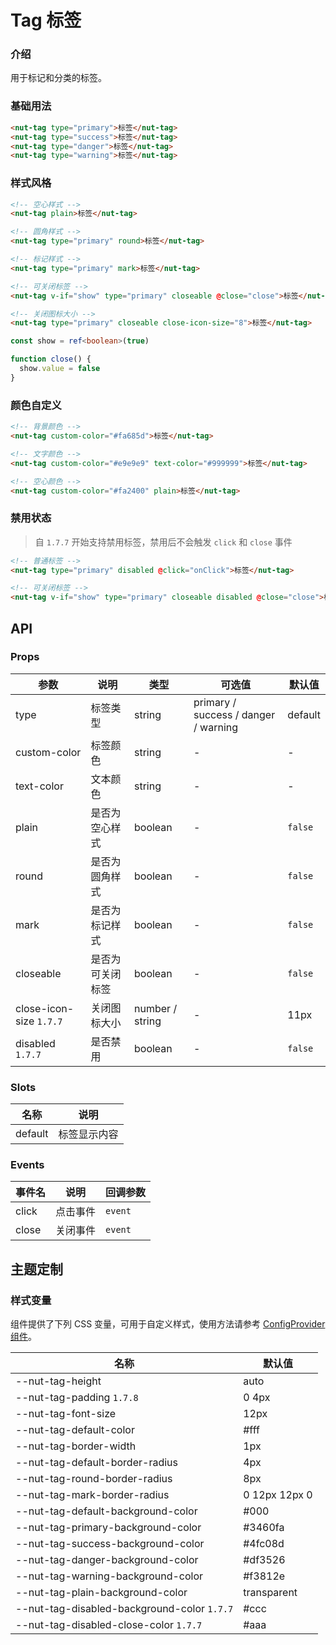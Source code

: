 # Tag 标签

### 介绍

用于标记和分类的标签。

### 基础用法

```html
<nut-tag type="primary">标签</nut-tag>
<nut-tag type="success">标签</nut-tag>
<nut-tag type="danger">标签</nut-tag>
<nut-tag type="warning">标签</nut-tag>
```

### 样式风格

```html
<!-- 空心样式 -->
<nut-tag plain>标签</nut-tag>

<!-- 圆角样式 -->
<nut-tag type="primary" round>标签</nut-tag>

<!-- 标记样式 -->
<nut-tag type="primary" mark>标签</nut-tag>

<!-- 可关闭标签 -->
<nut-tag v-if="show" type="primary" closeable @close="close">标签</nut-tag>

<!-- 关闭图标大小 -->
<nut-tag type="primary" closeable close-icon-size="8">标签</nut-tag>
```

```typescript
const show = ref<boolean>(true)

function close() {
  show.value = false
}
```

### 颜色自定义

```html
<!-- 背景颜色 -->
<nut-tag custom-color="#fa685d">标签</nut-tag>

<!-- 文字颜色 -->
<nut-tag custom-color="#e9e9e9" text-color="#999999">标签</nut-tag>

<!-- 空心颜色 -->
<nut-tag custom-color="#fa2400" plain>标签</nut-tag>
```

### 禁用状态

> 自 `1.7.7` 开始支持禁用标签，禁用后不会触发 `click` 和 `close` 事件

```html
<!-- 普通标签 -->
<nut-tag type="primary" disabled @click="onClick">标签</nut-tag>

<!-- 可关闭标签 -->
<nut-tag v-if="show" type="primary" closeable disabled @close="close">标签</nut-tag>
```

## API

### Props

| 参数                    | 说明             | 类型            | 可选值                                           | 默认值  |
|-------------------------|----------------|-----------------|--------------------------------------------------|---------|
| type                    | 标签类型         | string          | primary / success / danger / warning | default |
| custom-color            | 标签颜色         | string          | -                                                | -       |
| text-color              | 文本颜色         | string          | -                                                | -       |
| plain                   | 是否为空心样式   | boolean         | -                                                | `false` |
| round                   | 是否为圆角样式   | boolean         | -                                                | `false` |
| mark                    | 是否为标记样式   | boolean         | -                                                | `false` |
| closeable               | 是否为可关闭标签 | boolean         | -                                                | `false` |
| close-icon-size `1.7.7` | 关闭图标大小     | number / string | -                                                | 11px    |
| disabled `1.7.7`        | 是否禁用         | boolean         | -                                                | `false` |

### Slots

| 名称    | 说明         |
|---------|------------|
| default | 标签显示内容 |

### Events

| 事件名 | 说明     | 回调参数 |
|--------|--------|----------|
| click  | 点击事件 | `event`  |
| close  | 关闭事件 | `event`  |

## 主题定制

### 样式变量

组件提供了下列 CSS 变量，可用于自定义样式，使用方法请参考 [ConfigProvider 组件](/components/basic/configprovider)。

| 名称                                        | 默认值        |
|---------------------------------------------|---------------|
| --nut-tag-height                            | auto          |
| --nut-tag-padding `1.7.8`                   | 0 4px         |
| --nut-tag-font-size                         | 12px          |
| --nut-tag-default-color                     | #fff          |
| --nut-tag-border-width                      | 1px           |
| --nut-tag-default-border-radius             | 4px           |
| --nut-tag-round-border-radius               | 8px           |
| --nut-tag-mark-border-radius                | 0 12px 12px 0 |
| --nut-tag-default-background-color          | #000          |
| --nut-tag-primary-background-color          | #3460fa       |
| --nut-tag-success-background-color          | #4fc08d       |
| --nut-tag-danger-background-color           | #df3526       |
| --nut-tag-warning-background-color          | #f3812e       |
| --nut-tag-plain-background-color            | transparent   |
| --nut-tag-disabled-background-color `1.7.7` | #ccc          |
| --nut-tag-disabled-close-color `1.7.7`      | #aaa          |
